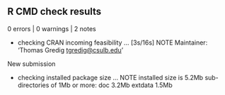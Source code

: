 ## R CMD check results

0 errors | 0 warnings | 2 notes

* checking CRAN incoming feasibility ... [3s/16s] NOTE
Maintainer: ‘Thomas Gredig <tgredig@csulb.edu>’

New submission
* checking installed package size ... NOTE
  installed size is  5.2Mb
  sub-directories of 1Mb or more:
    doc       3.2Mb
    extdata   1.5Mb
